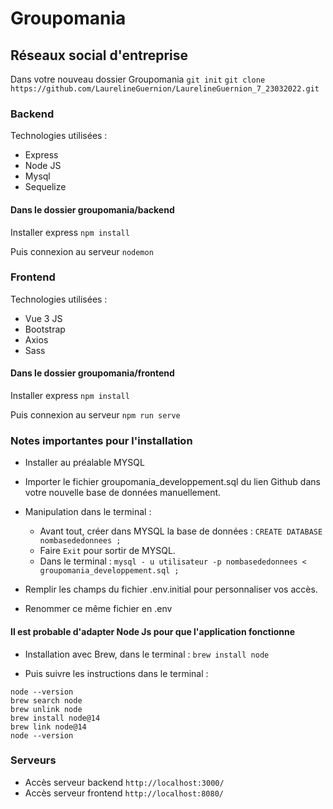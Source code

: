 # Groupomania
## Réseaux social d'entreprise
Dans votre nouveau dossier Groupomania
`git init`
`git clone https://github.com/LaurelineGuernion/LaurelineGuernion_7_23032022.git`

### Backend
Technologies utilisées :
- Express
- Node JS
- Mysql
- Sequelize

#### Dans le dossier groupomania/backend
Installer express 
`npm install`

Puis connexion au serveur
`nodemon`

### Frontend
Technologies utilisées :
- Vue 3 JS
- Bootstrap
- Axios
- Sass

#### Dans le dossier groupomania/frontend
Installer express 
`npm install`

Puis connexion au serveur 
`npm run serve`

### Notes importantes pour l'installation
* Installer au préalable MYSQL

* Importer le fichier groupomania_developpement.sql du lien Github dans votre nouvelle base de données manuellement.
* Manipulation dans le terminal :
    - Avant tout, créer dans MYSQL la base de données : `CREATE DATABASE nombasededonnees ;`
    - Faire `Exit` pour sortir de MYSQL.
    - Dans le terminal : `mysql - u utilisateur -p nombasededonnees < groupomania_developpement.sql ;`

* Remplir les champs du fichier .env.initial pour personnaliser vos accès.
* Renommer ce même fichier en .env

#### Il est probable d'adapter Node Js pour que l'application fonctionne
- Installation avec Brew, dans le terminal :
`brew install node`

- Puis suivre les instructions dans le terminal :
```
node --version
brew search node
brew unlink node
brew install node@14
brew link node@14
node --version
```

### Serveurs
* Accès serveur backend `http://localhost:3000/`
* Accès serveur frontend `http://localhost:8080/`
